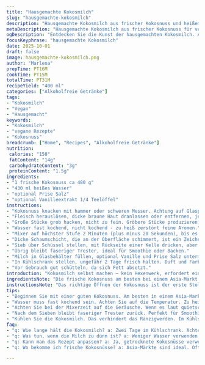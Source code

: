 ```yaml
---
title: "Hausgemachte Kokosmilch"
slug: "hausgemachte-kokosmilch"
description: "Hausgemachte Kokosmilch aus frischer Kokosnuss und heißem Wasser. Die Kokosmilch wird durch Pürieren der Kokosnussfleischstücke mit Wasser gewonnen, anschließend durch ein feines Sieb gepresst. Frisch zubereitet ohne Konservierungsstoffe oder Zusatzstoffe. Ideal für Veganer und Menschen mit Allergien. Kann mit Hafer- oder Mandelwasser ersetzt werden. Geräusche beim Pürieren, die leichte Rauchentwicklung durch die Geräusche der Mixerarbeit und der süßlich-nussige Duft deuten auf den richtigen Zeitpunkt hin. Verarbeitung und Lagerung in einem luftdichten Behälter im Kühlschrank empfohlen. Nicht zu lange lagern, frisch schmeckt sie am besten."
metaDescription: "Hausgemachte Kokosmilch aus frischer Kokosnuss für veganen Genuss. Aromatisch und ohne Konservierungsstoffe selbstgemacht."
ogDescription: "Entdecken Sie die Kunst der hausgemachten Kokosmilch. Aromatisch, frisch und ganz ohne Zusätze, ideal für viele Gerichte."
focusKeyphrase: "hausgemachte Kokosmilch"
date: 2025-10-01
draft: false
image: hausgemachte-kokosmilch.png
author: "Marlena"
prepTime: PT16M
cookTime: PT15M
totalTime: PT31M
recipeYield: "400 ml"
categories: ["Alkoholfreie Getränke"]
tags:
- "Kokosmilch"
- "Vegan"
- "Hausgemacht"
keywords:
- "Kokosmilch"
- "vegane Rezepte"
- "Kokosnuss"
breadcrumb: ["Home", "Recipes", "Alkoholfreie Getränke"]
nutrition: 
 calories: "150"
 fatContent: "14g"
 carbohydrateContent: "3g"
 proteinContent: "1.5g"
ingredients:
- "1 frische Kokosnuss ca 480 g"
- "430 ml heißes Wasser"
- "optional Prise Salz"
- "optional Vanilleextrakt 1/4 Teelöffel"
instructions:
- "Kokosnuss knacken mit hammer oder schweren Messer. Achtung auf Glasplitter und Knochensplitter."
- "Fleisch herauslösen, dicke braune Haut dranlassen oder entfernen, je nach Texturwunsch."
- "Große Stücke grob hacken, nicht zu fein. Gröbere Stücke produzieren cremigere Textur, aber mehr Rückstände im Sieb."
- "Wasser fast kochend, nicht kochend - zu heiß zerstört feine Aromen."
- "Mixer auf höchster Stufe 2 Minuten (plus minus 20 Sekunden), bis es quietscht und cremig erscheint."
- "Dicke Schaumschicht, die an der Oberfläche schimmert, ist ein Zeichen für gut heraus gelöste Fette."
- "Sieb über Schüssel stellen, mit Rückseite einer Kelle drücken, aber nicht zu viel Kraft, damit kein Biss drin bleibt."
- "Übrig bleibt faseriger Trester, ideal für Smoothie oder Backen."
- "Milch in Glasbehälter füllen, optional Vanille und Prise Salz untermischen für Geschmackstiefe."
- "In Kühlschrank stellen, ungefähr 2 Tage frisch halten. Duft und Farbe ändern sich, dann weg damit."
- "Vor Gebrauch gut schütteln, da sich Fett absetzt."
introduction: "Kokosmilch selbst machen – kein Hexenwerk, erfordert ein bisschen Geduld und die richtige Technik. Ich habe unzählige Versuche hinter mir, bis es klappte ohne zu bitter oder zu dünn zu werden. Gerade die Temperatur des Wassers ist entscheidend: zu heiß zerstört die feinen Öle und Aromen, zu kalt löst nichts. Die Konsistenz variiert je nach Mixdauer und Schnittgröße des Fleisches. Mein Trick: grob, nicht zu fein hacken, sonst wird’s matschig. Wer keine frische Kokosnuss zur Hand hat, kann getrocknetes Kokosfleisch nehmen, aber das Resultat schmeckt anders. Die Vorbereitung ist zwar etwas aufwändig, aber der Duft und die Buttrigkeit der frischen Kokosmilch lohnen jede Mühe."
ingredientsNote: "Die frische Kokosnuss am besten bei einem Asia-Markt besorgen – häufig sind sie dort saftiger und aromatischer. Für Wasser nehme ich kein reines kochendes Wasser, sondern etwas abgekühltes, das um die 80 Grad hat. Alternativ passt auch Kokoswasser, wenn man noch intensiveren Geschmack will. Wer allergisch auf Nüsse reagiert, muss hier keine Angst haben, denn Kokosnuss ist botanisch keine echte Nuss. Wer keine frische Nuss findet, kann zum getrockneten Kokosfleisch greifen, dann aber Wasseranteil und Mixzeit anpassen – häufig weniger Wasser, um mehr Cremigkeit zu behalten. Optional kann eine Prise Salz oder etwas Vanilleextrakt für mehr Geschmack sorgen."
instructionsNote: "Das richtige Öffnen der Kokosnuss ist der erste Stolperstein. Nicht zu hastig, sonst zerbricht das Fleisch, was unnötigen Verlust erzeugt. Beim Pürieren sollte man kurz stehen bleiben und die Konsistenz prüfen, zu lang macht die Milch bitter und überextrahiert. Ich habe es erlebt: zu hartes Pressen durch das Sieb führt zu bitterem Geschmack durch Fasern. Lieber mehrmals leicht pressen und rühren. Die Klarheit der Milch variiert je nach Siebtyp – ein richtig feines Haarsieb bringt weniger Rückstände, aber mehr Aufwand. Kühlung verhindert das schnelle Ranzigwerden, da sich Fette schnell zersetzen. Wichtig – vor Gebrauch schütteln, da sich Fett absetzt und sich das Aroma sonst verliert."
tips:
- "Beginnen Sie mit einer guten Kokosnuss. Am besten in einem Asia-Markt kaufen. Saftiger, aromatischer. Knacken Sie sie vorsichtig. Glas- und Knochensplitter beachten."
- "Wasser muss fast kochend sein. Achten Sie auf die Temperatur. Zu heiß zerstört die feinen Aromen. Ideal sind etwa 80 Grad. Alternativ Kokoswasser verwenden für intensiveren Geschmack."
- "Achten Sie bei der Mixerzeit auf die Geräusche. Wenn es laut quietscht, ist die Mischung fast fertig. Das zeigt, dass das Fett gut gelöst ist. Bei zu langem Pürieren kann die Milch bitter werden."
- "Nach dem Sieben bleibt faseriger Trester zurück. Perfekt für Smoothies oder beim Backen nutzen. Schmeckt auch gut in Müesli. Weniger Abfall, mehr Geschmack."
- "Kühlen Sie die Kokosmilch. Das verhindert das Ranzigwerden. Im Kühlschrank hält sie zwei Tage.  Vor Gebrauch gut schütteln, das Fett setzt sich ab."
faq:
- "q: Wie lange hält die Kokosmilch? a: Zwei Tage im Kühlschrank. Achten Sie auf Geruch und Farbe. Bei Veränderungen sofort entsorgen."
- "q: Was tun, wenn die Milch zu dünn ist? a: Weniger Wasser verwenden. Oder mehr Pürieren. Die Konsistenz prüfen während des Mixens."
- "q: Kann man das Rezept anpassen? a: Ja, getrocknete Kokosnüsse verwenden. Wasseranteil und Mixzeit anpassen. Weniger Wasser sorgt für Cremigkeit."
- "q: Wo bekomme ich frische Kokosnüsse? a: Asia-Märkte sind ideal. Oft saftiger als im Supermarkt. Prüfen Sie die Nüsse auf Bruchstellen oder Risse."

---
```

